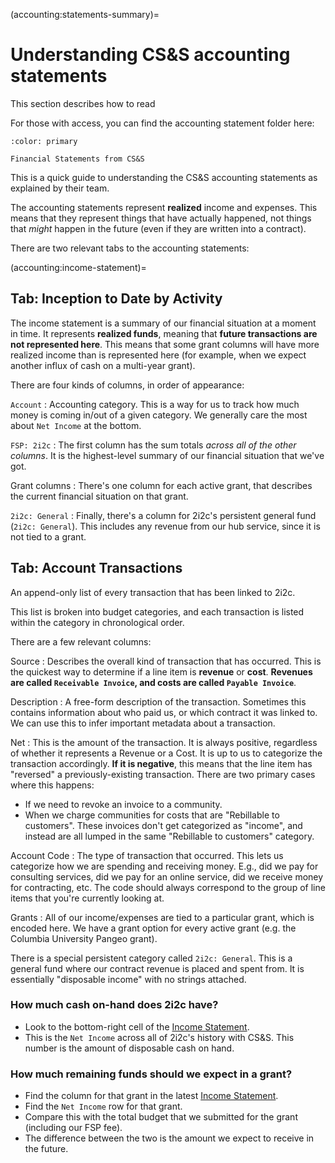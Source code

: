 
(accounting:statements-summary)=
# Understanding CS&S accounting statements

This section describes how to read

For those with access, you can find the accounting statement folder here:

```{button-link} https://drive.google.com/drive/folders/1vM_QX1J8GW5z8W5WemxhhVjcCS2kEovN?usp=share_link
:color: primary

Financial Statements from CS&S
```

This is a quick guide to understanding the CS&S accounting statements as explained by their team.

The accounting statements represent **realized** income and expenses.
This means that they represent things that have actually happened, not things that _might_ happen in the future (even if they are written into a contract).

There are two relevant tabs to the accounting statements:

(accounting:income-statement)=
## Tab: Inception to Date by Activity

The income statement is a summary of our financial situation at a moment in time.
It represents **realized funds**, meaning that **future transactions are not represented here**.
This means that some grant columns will have more realized income than is represented here (for example, when we expect another influx of cash on a multi-year grant).

There are four kinds of columns, in order of appearance:

`Account`
: Accounting category. This is a way for us to track how much money is coming in/out of a given category.
  We generally care the most about `Net Income` at the bottom.

`FSP: 2i2c`
: The first column has the sum totals _across all of the other columns_. It is the highest-level summary of our financial situation that we've got.

Grant columns
: There's one column for each active grant, that describes the current financial situation on that grant.

`2i2c: General`
: Finally, there's a column for 2i2c's persistent general fund (`2i2c: General`).
  This includes any revenue from our hub service, since it is not tied to a grant.

## Tab: Account Transactions

An append-only list of every transaction that has been linked to 2i2c.

This list is broken into budget categories, and each transaction is listed within the category in chronological order.

There are a few relevant columns:

Source
: Describes the overall kind of transaction that has occurred.
  This is the quickest way to determine if a line item is **revenue** or **cost**.
  **Revenues are called `Receivable Invoice`, and costs are called `Payable Invoice`**.

Description
: A free-form description of the transaction. Sometimes this contains information about who paid us, or which contract it was linked to. We can use this to infer important metadata about a transaction.

Net
: This is the amount of the transaction.
  It is always positive, regardless of whether it represents a Revenue or a Cost.
  It is up to us to categorize the transaction accordingly.
  **If it is negative**, this means that the line item has "reversed" a previously-existing transaction.
  There are two primary cases where this happens:

  - If we need to revoke an invoice to a community.
  - When we charge communities for costs that are "Rebillable to customers".
    These invoices don't get categorized as "income", and instead are all lumped in the same "Rebillable to customers" category.

Account Code
: The type of transaction that occurred. This lets us categorize how we are spending and receiving money. E.g., did we pay for consulting services, did we pay for an online service, did we receive money for contracting, etc.
  The code should always correspond to the group of line items that you're currently looking at.

Grants
: All of our income/expenses are tied to a particular grant, which is encoded here. We have a grant option for every active grant (e.g. the Columbia University Pangeo grant).

  There is a special persistent category called `2i2c: General`. This is a general fund where our contract revenue is placed and spent from. It is essentially "disposable income" with no strings attached.

### How much cash on-hand does 2i2c have?

- Look to the bottom-right cell of the [Income Statement](accounting:income-statement).
- This is the `Net Income` across all of 2i2c's history with CS&S. This number is the amount of disposable cash on hand.

### How much remaining funds should we expect in a grant?

- Find the column for that grant in the latest [Income Statement](accounting:income-statement).
- Find the `Net Income` row for that grant.
- Compare this with the total budget that we submitted for the grant (including our FSP fee).
- The difference between the two is the amount we expect to receive in the future.
